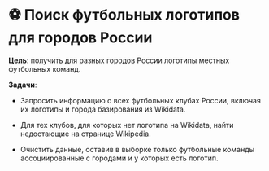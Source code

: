 # ⚽ Поиск футбольных логотипов для городов России

**Цель**: получить для разных городов России логотипы местных футбольных команд.


**Задачи**:

- Запросить информацию о всех футбольных клубах России, включая их логотипы и города базирования из Wikidata.

- Для тех клубов, для которых нет логотипа на Wikidata, найти недостающие на странице Wikipedia.

- Очистить данные, оставив в выборке только футбольные команды ассоциированные с городами и у которых есть логотип.
